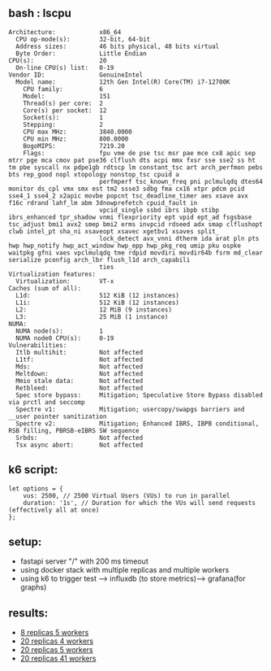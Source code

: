 ## bash : lscpu
```
Architecture:            x86_64
  CPU op-mode(s):        32-bit, 64-bit
  Address sizes:         46 bits physical, 48 bits virtual
  Byte Order:            Little Endian
CPU(s):                  20
  On-line CPU(s) list:   0-19
Vendor ID:               GenuineIntel
  Model name:            12th Gen Intel(R) Core(TM) i7-12700K
    CPU family:          6
    Model:               151
    Thread(s) per core:  2
    Core(s) per socket:  12
    Socket(s):           1
    Stepping:            2
    CPU max MHz:         3840.0000
    CPU min MHz:         800.0000
    BogoMIPS:            7219.20
    Flags:               fpu vme de pse tsc msr pae mce cx8 apic sep mtrr pge mca cmov pat pse36 clflush dts acpi mmx fxsr sse sse2 ss ht tm pbe syscall nx pdpe1gb rdtscp lm constant_tsc art arch_perfmon pebs bts rep_good nopl xtopology nonstop_tsc cpuid a
                         perfmperf tsc_known_freq pni pclmulqdq dtes64 monitor ds_cpl vmx smx est tm2 ssse3 sdbg fma cx16 xtpr pdcm pcid sse4_1 sse4_2 x2apic movbe popcnt tsc_deadline_timer aes xsave avx f16c rdrand lahf_lm abm 3dnowprefetch cpuid_fault in
                         vpcid_single ssbd ibrs ibpb stibp ibrs_enhanced tpr_shadow vnmi flexpriority ept vpid ept_ad fsgsbase tsc_adjust bmi1 avx2 smep bmi2 erms invpcid rdseed adx smap clflushopt clwb intel_pt sha_ni xsaveopt xsavec xgetbv1 xsaves split_
                         lock_detect avx_vnni dtherm ida arat pln pts hwp hwp_notify hwp_act_window hwp_epp hwp_pkg_req umip pku ospke waitpkg gfni vaes vpclmulqdq tme rdpid movdiri movdir64b fsrm md_clear serialize pconfig arch_lbr flush_l1d arch_capabili
                         ties
Virtualization features: 
  Virtualization:        VT-x
Caches (sum of all):     
  L1d:                   512 KiB (12 instances)
  L1i:                   512 KiB (12 instances)
  L2:                    12 MiB (9 instances)
  L3:                    25 MiB (1 instance)
NUMA:                    
  NUMA node(s):          1
  NUMA node0 CPU(s):     0-19
Vulnerabilities:         
  Itlb multihit:         Not affected
  L1tf:                  Not affected
  Mds:                   Not affected
  Meltdown:              Not affected
  Mmio stale data:       Not affected
  Retbleed:              Not affected
  Spec store bypass:     Mitigation; Speculative Store Bypass disabled via prctl and seccomp
  Spectre v1:            Mitigation; usercopy/swapgs barriers and __user pointer sanitization
  Spectre v2:            Mitigation; Enhanced IBRS, IBPB conditional, RSB filling, PBRSB-eIBRS SW sequence
  Srbds:                 Not affected
  Tsx async abort:       Not affected
```

## k6 script:
```
let options = {
    vus: 2500, // 2500 Virtual Users (VUs) to run in parallel
    duration: '1s', // Duration for which the VUs will send requests (effectively all at once)
};
```

## setup:
- fastapi server "/" with 200 ms timeout
- using docker stack with multiple replicas and multiple workers
- using k6 to trigger test --> influxdb (to store metrics)--> grafana(for graphs)

## results:

- [8 replicas 5 workers](./results/2500%20rps(%208%20replica%205%20worker%20each)/)
- [20 replicas 4 workers](./results/2500%20rps(%2020%20replica%204%20worker%20each)/)
- [20 replicas 5 workers](./results/2500%20rps(%2020%20replica%205%20worker%20each)/)
- [20 replicas 41 workers](./results/2500%20rps(%2020%20replica%2041%20worker%20each)/)